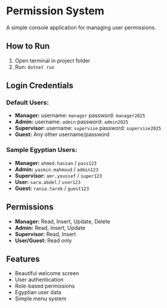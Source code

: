 # Permission System

A simple console application for managing user permissions.

## How to Run

1. Open terminal in project folder
2. Run: `dotnet run`

## Login Credentials

### Default Users:
- **Manager:** username: `manager` password: `manager2025`
- **Admin:** username: `admin` password: `admin2025`  
- **Supervisor:** username: `supervise` password: `supervise2025`
- **Guest:** Any other username/password

### Sample Egyptian Users:
- **Manager:** `ahmed.hassan` / `pass123`
- **Admin:** `yasmin.mahmoud` / `admin123`
- **Supervisor:** `amr.youssef` / `super123`
- **User:** `sara.abdel` / `user123`
- **Guest:** `rania.tarek` / `guest123`

## Permissions

- **Manager:** Read, Insert, Update, Delete
- **Admin:** Read, Insert, Update
- **Supervisor:** Read, Insert
- **User/Guest:** Read only

## Features

- Beautiful welcome screen
- User authentication
- Role-based permissions
- Egyptian user data
- Simple menu system